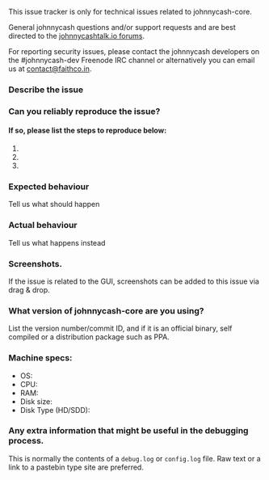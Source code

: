 <!--- Remove sections that do not apply -->

This issue tracker is only for technical issues related to johnnycash-core.

General johnnycash questions and/or support requests and are best directed to the [johnnycashtalk.io forums](https://johnnycashtalk.io/).

For reporting security issues, please contact the johnnycash developers on the #johnnycash-dev Freenode IRC channel or alternatively you can email us at contact@faithco.in.

### Describe the issue

### Can you reliably reproduce the issue?
#### If so, please list the steps to reproduce below:
1.
2.
3.

### Expected behaviour
Tell us what should happen

### Actual behaviour
Tell us what happens instead

### Screenshots.
If the issue is related to the GUI, screenshots can be added to this issue via drag & drop.

### What version of johnnycash-core are you using?
List the version number/commit ID, and if it is an official binary, self compiled or a distribution package such as PPA.

### Machine specs:
- OS:
- CPU:
- RAM:
- Disk size:
- Disk Type (HD/SDD):

### Any extra information that might be useful in the debugging process.
This is normally the contents of a `debug.log` or `config.log` file. Raw text or a link to a pastebin type site are preferred.
